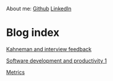 About me:
[Github](https://github.com/hrishikeshs)
[LinkedIn](https://www.linkedin.com/in/hrishikesh-s/)

Blog index
==========

[Kahneman and interview feedback](https://www.hrishi.io/feedback)

[Software development and productivity 1](https://www.hrishi.io/productivity-1)

[Metrics](https://www.hrishi.io/metrics)
